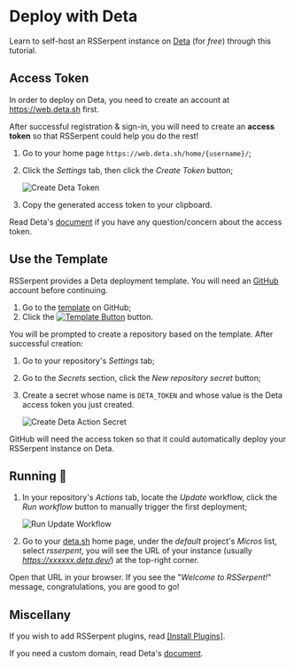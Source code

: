 # Deploy with Deta

Learn to self-host an RSSerpent instance on [Deta](https://www.deta.sh/) (for *free*) through this tutorial.

## Access Token

In order to deploy on Deta, you need to create an account at <https://web.deta.sh> first.

After successful registration & sign-in, you will need to create an **access token** so that RSSerpent could help you do the rest!

1. Go to your home page `https://web.deta.sh/home/{username}/`;

2. Click the *Settings* tab, then click the *Create Token* button;

    ![Create Deta Token](https://cdn.jsdelivr.net/gh/rsserpent/asset@latest/create-deta-token.png)

3. Copy the generated access token to your clipboard.

Read Deta's [document](https://docs.deta.sh/docs/cli/auth) if you have any question/concern about the access token.

## Use the Template

RSSerpent provides a Deta deployment template. You will need an [GitHub](https://github.com/) account before continuing.

1. Go to the [template](https://github.com/RSSerpent/rsserpent-deploy-deta) on GitHub;
2. Click the [![Template Button](https://cdn.jsdelivr.net/gh/rsserpent/asset@latest/template-button.png)](https://github.com/RSSerpent/rsserpent-deploy-deta/generate) button.

You will be prompted to create a repository based on the template. After successful creation:

1. Go to your repository's *Settings* tab;
2. Go to the *Secrets* section, click the *New repository secret* button;
3. Create a secret whose name is `DETA_TOKEN` and whose value is the Deta access token you just created.

    ![Create Deta Action Secret](https://cdn.jsdelivr.net/gh/rsserpent/asset@latest/create-action-secret.png)

GitHub will need the access token so that it could automatically deploy your RSSerpent instance on Deta.

## Running 🎉

1. In your repository's *Actions* tab, locate the *Update* workflow, click the *Run workflow* button to manually trigger the first deployment;

    ![Run Update Workflow](https://cdn.jsdelivr.net/gh/rsserpent/asset@latest/run-update-workflow.png)

2. Go to your [deta.sh](https://www.deta.sh/) home page, under the *default* project's *Micros* list, select *rsserpent*, you will see the URL of your instance (usually *https://xxxxxx.deta.dev/*) at the top-right corner.

Open that URL in your browser. If you see the "*Welcome to RSSerpent!*" message, congratulations, you are good to go!

## Miscellany

If you wish to add RSSerpent plugins, read [[Install Plugins]](plugin.md).

If you need a custom domain, read Deta's [document](https://docs.deta.sh/docs/micros/custom_domains).
